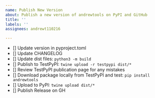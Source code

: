 ```yaml
---
name: Publish New Version
about: Publish a new version of andrewtools on PyPI and GitHub
title: ''
labels: ''
assignees: andrewt110216

---
```


- [] Update version in pyproject.toml
- [] Update CHANGELOG
- [] Update dist files: `python3 -m build`
- [] Publish to TestPyPI: `twine upload -r testpypi dist/*`
- [] Review TestPyPI publication page for any mistakes
- [] Download package locally from TestPyPI and test: `pip install andrewtools`
- [] Upload to PyPI: `twine upload dist/*`
- [] Publish Release on GH
